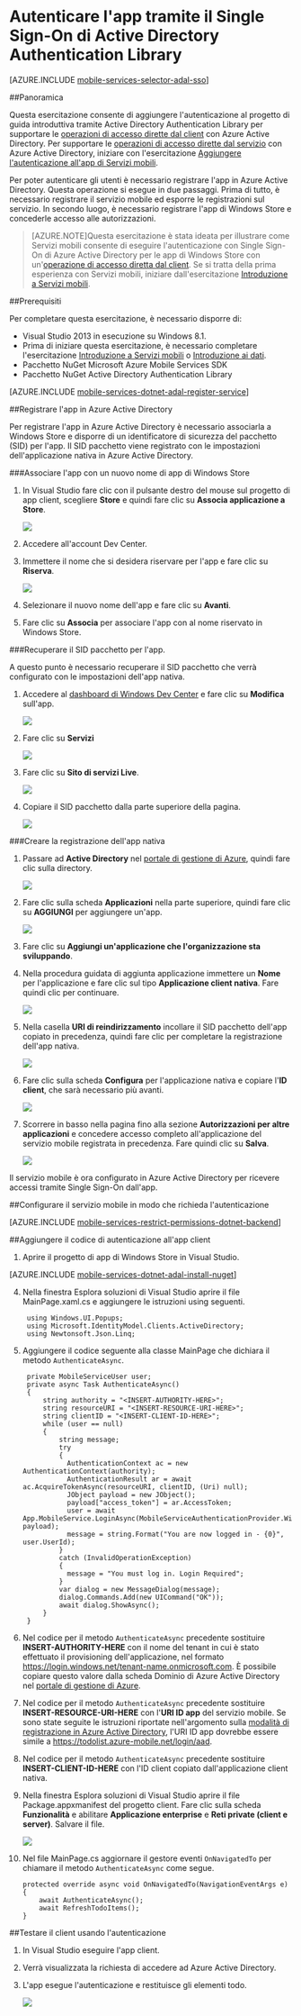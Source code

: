 <properties 
	pageTitle="Autenticare l'app tramite il Single Sign-On di Active Directory Authentication Library (Windows Store) | Mobile Dev Center" 
	description="Informazioni su come autenticare gli utenti per l'accesso Single Sign-On con ADAL nell'applicazione per Windows Store." 
	documentationCenter="windows" 
	authors="wesmc7777" 
	manager="dwrede" 
	editor="" 
	services="mobile-services"/>

<tags 
	ms.service="mobile-services" 
	ms.workload="mobile" 
	ms.tgt_pltfrm="mobile-windows-store" 
	ms.devlang="dotnet" 
	ms.topic="article" 
	ms.date="04/29/2015" 
	ms.author="wesmc"/>

# Autenticare l'app tramite il Single Sign-On di Active Directory Authentication Library

[AZURE.INCLUDE [mobile-services-selector-adal-sso](../../includes/mobile-services-selector-adal-sso.md)]

##Panoramica

Questa esercitazione consente di aggiungere l'autenticazione al progetto di guida introduttiva tramite Active Directory Authentication Library per supportare le [operazioni di accesso dirette dal client](http://msdn.microsoft.com/library/azure/jj710106.aspx) con Azure Active Directory. Per supportare le [operazioni di accesso dirette dal servizio](http://msdn.microsoft.com/library/azure/dn283952.aspx) con Azure Active Directory, iniziare con l'esercitazione [Aggiungere l'autenticazione all'app di Servizi mobili](../mobile-services-dotnet-backend-windows-store-dotnet-get-started-users.md).

Per poter autenticare gli utenti è necessario registrare l'app in Azure Active Directory. Questa operazione si esegue in due passaggi. Prima di tutto, è necessario registrare il servizio mobile ed esporre le registrazioni sul servizio. In secondo luogo, è necessario registrare l'app di Windows Store e concederle accesso alle autorizzazioni.


>[AZURE.NOTE]Questa esercitazione è stata ideata per illustrare come Servizi mobili consente di eseguire l'autenticazione con Single Sign-On di Azure Active Directory per le app di Windows Store con un'[operazione di accesso diretta dal client](http://msdn.microsoft.com/library/azure/jj710106.aspx). Se si tratta della prima esperienza con Servizi mobili, iniziare dall'esercitazione [Introduzione a Servizi mobili].


##Prerequisiti

Per completare questa esercitazione, è necessario disporre di:

* Visual Studio 2013 in esecuzione su Windows 8.1.
* Prima di iniziare questa esercitazione, è necessario completare l'esercitazione [Introduzione a Servizi mobili] o [Introduzione ai dati].
* Pacchetto NuGet Microsoft Azure Mobile Services SDK
* Pacchetto NuGet Active Directory Authentication Library 

[AZURE.INCLUDE [mobile-services-dotnet-adal-register-service](../../includes/mobile-services-dotnet-adal-register-service.md)]

##Registrare l'app in Azure Active Directory

Per registrare l'app in Azure Active Directory è necessario associarla a Windows Store e disporre di un identificatore di sicurezza del pacchetto (SID) per l'app. Il SID pacchetto viene registrato con le impostazioni dell'applicazione nativa in Azure Active Directory.


###Associare l'app con un nuovo nome di app di Windows Store

1. In Visual Studio fare clic con il pulsante destro del mouse sul progetto di app client, scegliere **Store** e quindi fare clic su **Associa applicazione a Store**.

    ![][1]

2. Accedere all'account Dev Center.

3. Immettere il nome che si desidera riservare per l'app e fare clic su **Riserva**.

    ![][2]

4. Selezionare il nuovo nome dell'app e fare clic su **Avanti**.

5. Fare clic su **Associa** per associare l'app con al nome riservato in Windows Store.


###Recuperare il SID pacchetto per l'app.

A questo punto è necessario recuperare il SID pacchetto che verrà configurato con le impostazioni dell'app nativa.

1. Accedere al [dashboard di Windows Dev Center] e fare clic su **Modifica** sull'app.

    ![][3]

2. Fare clic su **Servizi**

    ![][4]

3. Fare clic su **Sito di servizi Live**.

    ![][5]

4. Copiare il SID pacchetto dalla parte superiore della pagina.

    ![][6]

###Creare la registrazione dell'app nativa

1. Passare ad **Active Directory** nel [portale di gestione di Azure], quindi fare clic sulla directory.

    ![][7]

2. Fare clic sulla scheda **Applicazioni** nella parte superiore, quindi fare clic su **AGGIUNGI** per aggiungere un'app.

    ![][8]

3. Fare clic su **Aggiungi un'applicazione che l'organizzazione sta sviluppando**.

4. Nella procedura guidata di aggiunta applicazione immettere un **Nome** per l'applicazione e fare clic sul tipo **Applicazione client nativa**. Fare quindi clic per continuare.

    ![][9]

5. Nella casella **URI di reindirizzamento** incollare il SID pacchetto dell'app copiato in precedenza, quindi fare clic per completare la registrazione dell'app nativa.

    ![][10]

6. Fare clic sulla scheda **Configura** per l'applicazione nativa e copiare l'**ID client**, che sarà necessario più avanti.

    ![][11]

7. Scorrere in basso nella pagina fino alla sezione **Autorizzazioni per altre applicazioni** e concedere accesso completo all'applicazione del servizio mobile registrata in precedenza. Fare quindi clic su **Salva**.

    ![][12]

Il servizio mobile è ora configurato in Azure Active Directory per ricevere accessi tramite Single Sign-On dall'app.



##Configurare il servizio mobile in modo che richieda l'autenticazione

[AZURE.INCLUDE [mobile-services-restrict-permissions-dotnet-backend](../../includes/mobile-services-restrict-permissions-dotnet-backend.md)]

##Aggiungere il codice di autenticazione all'app client

1. Aprire il progetto di app di Windows Store in Visual Studio.

[AZURE.INCLUDE [mobile-services-dotnet-adal-install-nuget](../../includes/mobile-services-dotnet-adal-install-nuget.md)]

4. Nella finestra Esplora soluzioni di Visual Studio aprire il file MainPage.xaml.cs e aggiungere le istruzioni using seguenti.

        using Windows.UI.Popups;
        using Microsoft.IdentityModel.Clients.ActiveDirectory;
        using Newtonsoft.Json.Linq;


5. Aggiungere il codice seguente alla classe MainPage che dichiara il metodo `AuthenticateAsync`.

        private MobileServiceUser user; 
        private async Task AuthenticateAsync()
        {
            string authority = "<INSERT-AUTHORITY-HERE>";
            string resourceURI = "<INSERT-RESOURCE-URI-HERE>";
            string clientID = "<INSERT-CLIENT-ID-HERE>"; 
            while (user == null)
            {
                string message;
                try
                {
                  AuthenticationContext ac = new AuthenticationContext(authority);
                  AuthenticationResult ar = await ac.AcquireTokenAsync(resourceURI, clientID, (Uri) null);
                  JObject payload = new JObject();
                  payload["access_token"] = ar.AccessToken;
                  user = await App.MobileService.LoginAsync(MobileServiceAuthenticationProvider.WindowsAzureActiveDirectory, payload);
                  message = string.Format("You are now logged in - {0}", user.UserId);
                }
                catch (InvalidOperationException)
                {
                  message = "You must log in. Login Required";
                } 
                var dialog = new MessageDialog(message);
                dialog.Commands.Add(new UICommand("OK"));
                await dialog.ShowAsync();
            } 
        }

6. Nel codice per il metodo `AuthenticateAsync` precedente sostituire **INSERT-AUTHORITY-HERE** con il nome del tenant in cui è stato effettuato il provisioning dell'applicazione, nel formato https://login.windows.net/tenant-name.onmicrosoft.com. È possibile copiare questo valore dalla scheda Dominio di Azure Active Directory nel [portale di gestione di Azure].

7. Nel codice per il metodo `AuthenticateAsync` precedente sostituire **INSERT-RESOURCE-URI-HERE** con l'**URI ID app** del servizio mobile. Se sono state seguite le istruzioni riportate nell'argomento sulla [modalità di registrazione in Azure Active Directory], l'URI ID app dovrebbe essere simile a https://todolist.azure-mobile.net/login/aad.

8. Nel codice per il metodo `AuthenticateAsync` precedente sostituire **INSERT-CLIENT-ID-HERE** con l'ID client copiato dall'applicazione client nativa.

9. Nella finestra Esplora soluzioni di Visual Studio aprire il file Package.appxmanifest del progetto client. Fare clic sulla scheda **Funzionalità** e abilitare **Applicazione enterprise** e **Reti private (client e server)**. Salvare il file.

    ![][14]

10. Nel file MainPage.cs aggiornare il gestore eventi `OnNavigatedTo` per chiamare il metodo `AuthenticateAsync` come segue.

        protected override async void OnNavigatedTo(NavigationEventArgs e)
        {
            await AuthenticateAsync();
            await RefreshTodoItems();
        }


##Testare il client usando l'autenticazione

1. In Visual Studio eseguire l'app client.
2. Verrà visualizzata la richiesta di accedere ad Azure Active Directory.  
3. L'app esegue l'autenticazione e restituisce gli elementi todo.

    ![][15]




<!-- Images -->
[0]: ./media/mobile-services-windows-store-dotnet-adal-sso-authenticate/mobile-services-aad-app-manage-manifest.png
[1]: ./media/mobile-services-windows-store-dotnet-adal-sso-authentication/mobile-services-vs-associate-app.png
[2]: ./media/mobile-services-windows-store-dotnet-adal-sso-authentication/mobile-services-vs-reserve-store-appname.png
[3]: ./media/mobile-services-windows-store-dotnet-adal-sso-authentication/mobile-services-store-app-edit.png
[4]: ./media/mobile-services-windows-store-dotnet-adal-sso-authentication/mobile-services-store-app-services.png
[5]: ./media/mobile-services-windows-store-dotnet-adal-sso-authentication/mobile-services-live-services-site.png
[6]: ./media/mobile-services-windows-store-dotnet-adal-sso-authentication/mobile-services-store-app-package-sid.png
[7]: ./media/mobile-services-windows-store-dotnet-adal-sso-authentication/mobile-services-select-aad.png
[8]: ./media/mobile-services-windows-store-dotnet-adal-sso-authentication/mobile-services-aad-applications-tab.png
[9]: ./media/mobile-services-windows-store-dotnet-adal-sso-authentication/mobile-services-native-selection.png
[10]: ./media/mobile-services-windows-store-dotnet-adal-sso-authentication/mobile-services-native-sid-redirect-uri.png
[11]: ./media/mobile-services-windows-store-dotnet-adal-sso-authentication/mobile-services-native-client-id.png
[12]: ./media/mobile-services-windows-store-dotnet-adal-sso-authentication/mobile-services-native-add-permissions.png
[14]: ./media/mobile-services-windows-store-dotnet-adal-sso-authentication/mobile-services-package-appxmanifest.png
[15]: ./media/mobile-services-windows-store-dotnet-adal-sso-authentication/mobile-services-app-run.png

<!-- URLs. -->
[modalità di registrazione in Azure Active Directory]: mobile-services-how-to-register-active-directory-authentication.md
[portale di gestione di Azure]: https://manage.windowsazure.com/
[Introduzione ai dati]: ../mobile-services-dotnet-backend-windows-store-dotnet-get-started-data.md
[Introduzione a Servizi mobili]: mobile-services-dotnet-backend-windows-store-dotnet-get-started.md
[dashboard di Windows Dev Center]: http://go.microsoft.com/fwlink/p/?LinkID=266734

<!---HONumber=July15_HO2-->